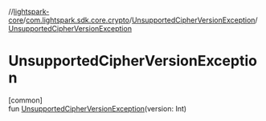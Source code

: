 //[lightspark-core](../../../index.md)/[com.lightspark.sdk.core.crypto](../index.md)/[UnsupportedCipherVersionException](index.md)/[UnsupportedCipherVersionException](-unsupported-cipher-version-exception.md)

# UnsupportedCipherVersionException

[common]\
fun [UnsupportedCipherVersionException](-unsupported-cipher-version-exception.md)(version: Int)
